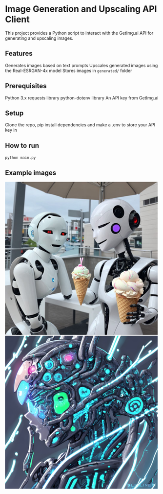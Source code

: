 # Image Generation and Upscaling API Client

This project provides a Python script to interact with the GetImg.ai API for generating and upscaling images.

## Features

Generates images based on text prompts
Upscales generated images using the Real-ESRGAN-4x model
Stores images in `generated/` folder

## Prerequisites
Python 3.x
requests library
python-dotenv library
An API key from GetImg.ai

## Setup
Clone the repo, pip install dependencies and make a .env to store your API key in

## How to run
`python main.py`

## Example images
<img src="examples/example.jpg" alt="Example Image" width="500"/>
<img src="examples/example2.jpg" alt="Second Example Image" width="500"/>
